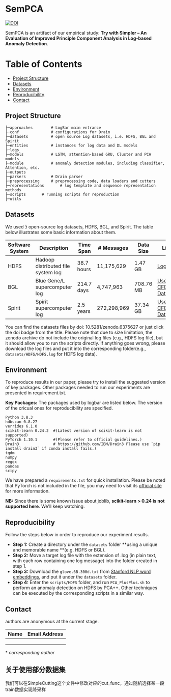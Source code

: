 # SemPCA
[![DOI](https://zenodo.org/badge/DOI/10.5281/zenodo.6375627.svg)](https://doi.org/10.5281/zenodo.6375627)

SemPCA is an artifact of our empirical study: **Try with Simpler – An Evaluation of Improved Principle Component Analysis in Log-based Anomaly Detection**.



Table of Contents
=================
* [Project Structure](#project-structure)
* [Datasets](#datasets)
* [Environment](#environment)
* [Reproducibility](#reproducibility)
* [Contact](#contact)
  


## Project Structure

```
├─approaches  		# LogBar main entrance
├─conf	      		# configurations for Drain
├─datasets    		# open source Log datasets, i.e. HDFS, BGL and Spirit
├─entities    		# instances for log data and DL models
├─logs    
├─models      		# LSTM, attention-based GRU, Cluster and PCA models
├─module      		# anomaly detection modules, including classifier, Attention, etc.
├─outputs   	
├─parsers     		# Drain parser
├─preprocessing 	# preprocessing code, data loaders and cutters
├─representations       # log template and sequence representation methods
├─scripts		# running scripts for reproduction
├─utils				
```



## Datasets

We used `3` open-source log datasets, HDFS, BGL, and Spirit.  The table below illustrates some basic information about them.


| Software System | Description                        | Time Span  | # Messages  | Data Size | Link                                                      |
| --------------- | ---------------------------------- | ---------- | ----------- | --------- | --------------------------------------------------------- |
| HDFS            | Hadoop distributed file system log | 38.7 hours | 11,175,629  | 1.47 GB   | [LogHub](https://github.com/logpai/loghub)                |
| BGL             | Blue Gene/L supercomputer log      | 214.7 days | 4,747,963   | 708.76 MB | [Usenix-CFDR Data](https://www.usenix.org/cfdr-data#hpc4) |
| Spirit          | Spirit supercomputer log           | 2.5 years  | 272,298,969 | 37.34 GB  | [Usenix-CFDR Data](https://www.usenix.org/cfdr-data#hpc4) |

You can find the datasets files by doi: 10.5281/zenodo.6375627 or just click the doi badge from the title.
Please note that due to size limitation, the zenodo archive do not include the original log files (e.g., HDFS log file), but it should allow you to run the scripts directly. If anything goes wrong, please download the log files and put it into the corresponding folder(e.g., `datasets/HDFS/HDFS.log` for HDFS log data).

## Environment

To reproduce results in our paper, please try to install the suggested version of key packages. Other packages needed to run our experiments are presented in requirement.txt.

**Key Packages:**
The packages used by logbar are listed below. The version of the cricual ones for reproducibility are specified.  
```angular2html
Python 3.8.3         
hdbscan 0.8.27
verrides 6.1.0
scikit-learn 0.24.2  #(Latest version of scikit-learn is not supported)
PyTorch 1.10.1       #(Please refer to official guidelines.)
Drain3               # https://github.com/IBM/Drain3 Please use `pip install drain3` if conda install fails.)
tqdm
numpy
regex
pandas
scipy
```
We have prepared a `requirements.txt` for quick installation. 
Please be noted that PyTorch is not included in the file, you may need to visit its [official site](https://pytorch.org/) for more information. 

**NB:** Since there is some known issue about joblib, **scikit-learn > 0.24 is not supported here**. We'll keep watching. 



## Reproducibility

Follow the steps below in order to reproduce our experiment results.

- **Step 1:** Create a directory under the `datasets` folder **using a unique and memorable name **(e.g. HDFS or BGL).
- **Step 2:** Move a target log file with the extension of .log (in plain text, with each row containing one log message) into the folder created in step 1.
- **Step 3:** Download the  `glove.6B.300d.txt` from [Stanford NLP word embeddings](https://nlp.stanford.edu/projects/glove/), and put it under the `datasets` folder.
- **Step 4:** Enter the `scripts/HDFS` folder, and run  `PCA_PlusPlus.sh` to perform an anomaly detection on HDFS by PCA++. 
Other techniques can be executed by the corresponding scripts in a similar way.

## Contact

authors are anonymous at the current stage.

| Name | Email Address |
| ---- | ------------- |
|      |               |
|      |               |
|      |               |

\* *corresponding author*


## 关于使用部分数据集
我们可以在SimpleCutting这个文件中修改对应的cut_func，通过随机选择某一段train数据实现降采样